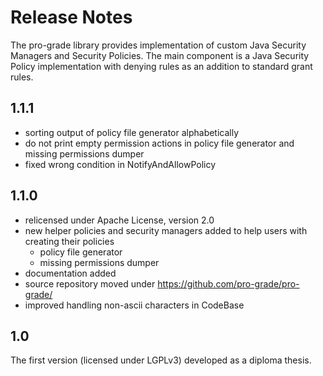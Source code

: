 # Release Notes

The pro-grade library provides implementation of custom Java Security Managers and Security Policies. The main component is a Java Security Policy implementation with denying rules as an addition to standard grant rules.

## 1.1.1
* sorting output of policy file generator alphabetically
* do not print empty permission actions in policy file generator and missing permissions dumper
* fixed wrong condition in NotifyAndAllowPolicy

## 1.1.0
* relicensed under Apache License, version 2.0
* new helper policies and security managers added to help users with creating their policies
    - policy file generator
    - missing permissions dumper
* documentation added
* source repository moved under https://github.com/pro-grade/pro-grade/
* improved handling non-ascii characters in CodeBase
 
## 1.0

The first version (licensed under LGPLv3) developed as a diploma thesis.
